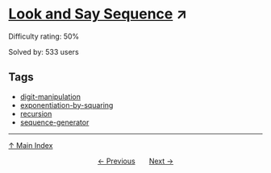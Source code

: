 # [Look and Say Sequence](https://projecteuler.net/problem=419) ↗️

Difficulty rating: 50%

Solved by: 533 users
## Tags

- [digit-manipulation](../tags/digit-manipulation.md)
- [exponentiation-by-squaring](../tags/exponentiation-by-squaring.md)
- [recursion](../tags/recursion.md)
- [sequence-generator](../tags/sequence-generator.md)



---

[↑ Main Index](../README.md)


<div align=center><a href='418.md'>← Previous</a> &nbsp;&nbsp; &nbsp;&nbsp;  <a href='420.md'>Next →</a></div>
